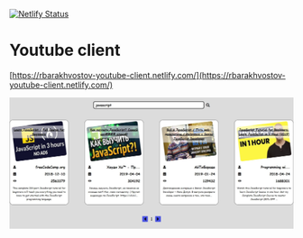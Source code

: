 [![Netlify Status](https://api.netlify.com/api/v1/badges/2e076a17-dac1-4b93-94b5-d0c07c6efd9e/deploy-status)](https://app.netlify.com/sites/rbarakhvostov-youtube-client/deploys)

# Youtube client

[https://rbarakhvostov-youtube-client.netlify.com/](https://rbarakhvostov-youtube-client.netlify.com/)

![Application](./youtube-client/public/app.JPG)
